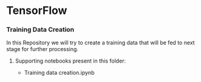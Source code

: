 # TensorFlow

### Training Data Creation

In this Repository we will try to create a training data that will be fed to next stage for further processing.

1. Supporting notebooks present in this folder:

    - Training data creation.ipynb
